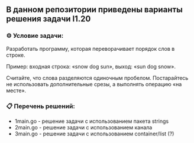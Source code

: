 ## В данном репозитории приведены варианты решения задачи l1.20  

### ⚙️ Условие задачи:  

Разработать программу, которая переворачивает порядок слов в строке.

Пример:
входная строка:
«snow dog sun»,
выход:
«sun dog snow».

Считайте, что слова разделяются одиночным пробелом. Постарайтесь не использовать дополнительные срезы, а выполнять операцию «на месте».

### 📋 Перечень решений:

- 1main.go - решение задачи с использованием пакета strings  
- 2main.go - решение задачи с использованием канала  
- 3main.go - решение задачи с использованием container/list  (?)  
